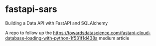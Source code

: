 # fastapi-sars
Building a Data API with FastAPI and SQLAlchemy

A repo to follow up the https://towardsdatascience.com/fastapi-cloud-database-loading-with-python-1f531f1d438a medium article
